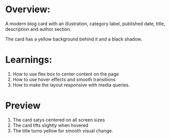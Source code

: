 # Overview:

A modern blog card with an illustration, category label, published date, title, description and author section.

The card has a yellow background behind it and a black shadow.

# Learnings:

1. How to use flex box to center content on the page
2. How to use hover effects and smooth transitions
3. How to make the layout responsive with media queries.


# Preview

1. The card satys centered on all screen sizes
2. The card lifts slightly when hovered
3. The title turns yellow for smooth visual change.

